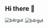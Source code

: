 ## Hi there 👋
<p><img align="left" src="https://github-readme-stats.vercel.app/api/top-langs?username=b4rgut&show_icons=true&locale=en&layout=compact&theme=tokyonight" alt="b4rgut" /></p>

<p>&nbsp;<img align="center" src="https://github-readme-stats.vercel.app/api?username=b4rgut&show_icons=true&locale=en&theme=tokyonight" alt="b4rgut" /></p>


